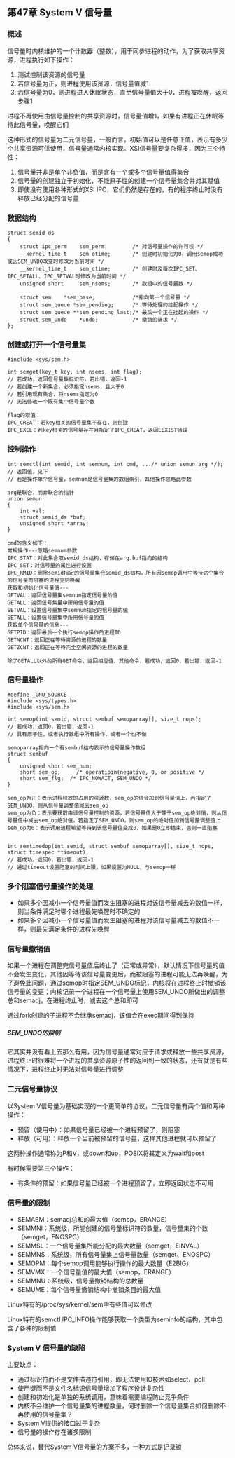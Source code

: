 ## 第47章 System V 信号量

### 概述

信号量时内核维护的一个计数器（整数），用于同步进程的动作，为了获取共享资源，进程执行如下操作：

1. 测试控制该资源的信号量
2. 若信号量为正，则进程使用该资源，信号量值减1
3. 若信号量为0，则进程进入休眠状态，直至信号量值大于0，进程被唤醒，返回步骤1

进程不再使用由信号量控制的共享资源时，信号量值增1，如果有进程正在休眠等待此信号量，唤醒它们

这种形式的信号量为二元信号量，一般而言，初始值可以是任意正值，表示有多少个共享资源可供使用，信号量通常内核实现。XSI信号量要复杂得多，因为三个特性：

1. 信号量并非是单个非负值，而是含有一个或多个信号量值得集合
2. 信号量的创建独立于初始化，不能原子性的创建一个信号量集合并对其赋值
3. 即使没有使用各种形式的XSI IPC，它们仍然是存在的，有的程序终止时没有释放已经分配的信号量

### 数据结构

```
struct semid_ds 
{
    struct ipc_perm    sem_perm;        /* 对信号量操作的许可权 */
    __kernel_time_t    sem_otime;       /* 创建时初始化为0，调用semop成功或因SEM_UNDO改变时修改为当前时间 */
    __kernel_time_t    sem_ctime;       /* 创建时及每次IPC_SET、IPC_SETALL、IPC_SETVAL时修改为当前时间 */
    unsigned short     sem_nsems;       /* 数组中的信号量数 */

    struct sem    *sem_base;            /*指向第一个信号量 */
    struct sem_queue *sem_pending;      /* 等待处理的挂起操作 */
    struct sem_queue **sem_pending_last;/* 最后一个正在挂起的操作 */
    struct sem_undo    *undo;           /* 撤销的请求 */
};
```

### 创建或打开一个信号量集

```
#include <sys/sem.h>

int semget(key_t key, int nsems, int flag);
// 若成功，返回信号量集标识符，若出错，返回-1
// 若创建一个新集合，必须指定nsems，且大于0
// 若引用现有集合，将nsems指定为0
// 无法修改一个既有集中信号量个数

flag的取值：
IPC_CREAT：若key相关的信号量集不存在，则创建
IPC_EXCL：若key相关的信号量存在且指定了IPC_CREAT，返回EEXIST错误
```

### 控制操作

```
int semctl(int semid, int semnum, int cmd, .../* union semun arg */);
// 返回值，见下
// 若是操作单个信号量，semnum是信号量集的数组索引，其他操作忽略此参数

arg是联合，而非联合的指针
union semun
{
    int val;
    struct semid_ds *buf;
    unsigned short *array;
}

cmd的含义如下：
常规操作---忽略semnum参数
IPC_STAT：对此集合取semid_ds结构，存储在arg.buf指向的结构
IPC_SET：对信号量的属性进行设置
IPC_RMID：删除semid指定的信号量集合semid_ds结构，所有因semop调用中等待这个集合的信号量而阻塞的进程立刻唤醒
获取和初始化信号量值---
GETVAL：返回信号量集semnum指定信号量的值
GETALL：返回信号集量中所用信号量的值
SETVAL：设置信号量集中semnum指定的信号量的值
SETALL：设置信号量集中所用信号量的值
获取单个信号量的信息---
GETPID：返回最后一个执行semop操作的进程ID
GETNCNT：返回正在等待资源的进程的数量
GETZCNT：返回正在等待完全空闲资源的进程的数量

除了GETALL以外的所有GET命令，返回相应值，其他命令，若成功，返回0，若出错，返回-1
```

### 信号量操作

```
#define _GNU_SOURCE
#include <sys/types.h>
#include <sys/sem.h>

int semop(int semid, struct sembuf semoparray[], size_t nops);
// 若成功，返回0，若出错，返回-1
// 具有原子性，或者执行数组中所有操作，或者一个也不做

semoparray指向一个有sembuf结构表示的信号量操作数组
struct sembuf
{
    unsigned short sem_num;
    short sem_op;	  /* operatioin(negative, 0, or positive */
    short sem_flg;	/* IPC_NOWAIT, SEM_UNDO */
}

sem_op为正：表示进程释放的占用的资源数，sem_op的值会加到信号量值上，若指定了SEM_UNDO，则从信号量调整值减去sem_op
sem_op为负：表示要获取由该信号量控制的资源，若信号量值大于等于sem_op绝对值，则从信号量值中减去sem_op绝对值，若指定了SEM_UNDO，则sem_op的绝对值加到信号量调整值上
sem_op为0：表示调用进程希望等待到该信号量值变成0，如果是0立即结束，否则一直阻塞


int semtimedop(int semid, struct sembuf semoparray[], size_t nops, struct timespec *timeout);
// 若成功，返回0，若出错，返回-1
// 通过timeout设置阻塞的时间上限，如果设置为NULL，与semop一样
```

### 多个阻塞信号量操作的处理

* 如果多个因减小一个信号量值而发生阻塞的进程对该信号量减去的数值一样，则当条件满足时哪个进程最先唤醒时不确定的
* 如果多个因减小一个信号量值而发生阻塞的进程对该信号量减去的数值不一样，则最先满足条件的进程先唤醒

### 信号量撤销值

如果一个进程在调整完信号量值后终止了（正常或异常），默认情况下信号量的值不会发生变化，其他因等待该信号量变更后，而被阻塞的进程可能无法再唤醒，为了避免此问题，通过semop时指定SEM_UNDO标记，内核将在进程终止时撤销该信号量的变更；内核记录一个进程在一个信号量上使用SEM_UNDO所做出的调整总和semadj，在进程终止时，减去这个总和即可

通过fork创建的子进程不会继承semadj，该值会在exec期间得到保持

##### SEM_UNDO的限制

它其实并没有看上去那么有用，因为信号量通常对应于请求或释放一些共享资源，进程终止时很难将一个进程的共享资源原子性的返回到一致的状态，还有就是有些情况下，进程终止时无法对信号量进行调整

### 二元信号量协议

以System V信号量为基础实现的一个更简单的协议，二元信号量有两个值和两种操作：

* 预留（使用中）：如果信号量已经被一个进程预留了，则阻塞
* 释放（可用）：释放一个当前被预留的信号量，这样其他进程就可以预留了

这两种操作通常称为P和V，或down和up，POSIX将其定义为wait和post

有时候需要第三个操作：

* 有条件的预留：如果信号量已经被一个进程预留了，立即返回状态不可用

### 信号量的限制

* SEMAEM：semadj总和的最大值（semop，ERANGE）
* SEMMNI：系统级，所能创建的信号量标识符的数量，信号量集的个数（semget，ENOSPC）
* SEMMSL：一个信号量集所能分配的最大数量（semget，EINVAL）
* SEMMNS：系统级，所有信号量集上信号量数量（semget、ENOSPC）
* SEMOPM：每个semop调用能够执行操作的最大数量（E2BIG）
* SEMVMX：一个信号量值的最大值（semop，ERANGE）
* SEMMNU：系统级，信号量撤销结构的总数量
* SEMUME：每个信号量撤销结构中撤销条目的最大值

Linux特有的/proc/sys/kernel/sem中有些值可以修改

Linux特有的semctl IPC_INFO操作能够获取一个类型为seminfo的结构，其中包含了各种的限制值

### System V 信号量的缺陷

主要缺点：

* 通过标识符而不是文件描述符引用，即无法使用IO技术如select、poll
* 使用键而不是文件名标识信号量增加了程序设计复杂性
* 创建和初始化是单独的系统调用，意味着需要编程防止竞争条件
* 内核不会维护一个信号量集的进程数量，何时删除一个信号量集合如何删除不再使用的信号量集？
* System V提供的接口过于复杂
* 信号量的操作存在诸多限制

总体来说，替代System V信号量的方案不多，一种方式是记录锁

